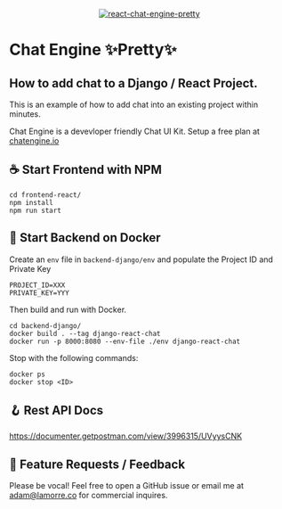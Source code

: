 <p align="center" >
    <p align="center" >
        <a href="https://chatengine.io/">
            <img    
                alt="react-chat-engine-pretty" 
                style='max-height: 333px; max-width: 100%;'
                src="https://chat-engine-assets.s3.amazonaws.com/tutorials/pretty/thumbnail.png" 
            />
        </a>
    </p>
</p>

# Chat Engine ✨Pretty✨

## How to add chat to a Django / React Project.

This is an example of how to add chat into an existing project within minutes.

Chat Engine is a devevloper friendly Chat UI Kit. Setup a free plan at [chatengine.io](https://chatengine.io)

## ☕️ Start Frontend with NPM

```
cd frontend-react/
npm install
npm run start
```

## 🐳 Start Backend on Docker

Create an `env` file in `backend-django/env` and populate the Project ID and Private Key

```
PROJECT_ID=XXX
PRIVATE_KEY=YYY
```

Then build and run with Docker.

```
cd backend-django/
docker build . --tag django-react-chat
docker run -p 8000:8080 --env-file ./env django-react-chat
```

Stop with the following commands:

```
docker ps
docker stop <ID>
```

## 🪝 Rest API Docs

https://documenter.getpostman.com/view/3996315/UVyysCNK

## 📢 Feature Requests / Feedback

Please be vocal! Feel free to open a GitHub issue or email me at adam@lamorre.co for commercial inquires.
